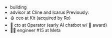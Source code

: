 - building
- advisor at Cline and Icarus
Previously:
- 🩸 ceo at Kit (acquired by Ro) 
- 🤖 cto at Operator (early AI chatbot w/  award)
- 👨‍💻 engineer #15 at Meta
